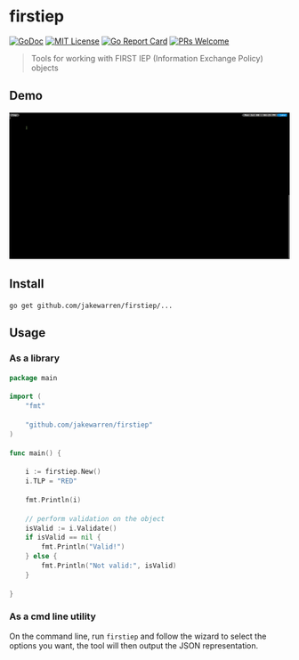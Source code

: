 # firstiep
[![GoDoc](https://img.shields.io/badge/godoc-reference-blue.svg)](https://godoc.org/github.com/jakewarren/firstiep)
[![MIT License](http://img.shields.io/badge/license-MIT-blue.svg?style=flat-square)](https://github.com/jakewarren/firstiep/blob/master/LICENSE)
[![Go Report Card](https://goreportcard.com/badge/github.com/jakewarren/firstiep)](https://goreportcard.com/report/github.com/jakewarren/firstiep)
[![PRs Welcome](https://img.shields.io/badge/PRs-welcome-brightgreen.svg?style=shields)](http://makeapullrequest.com)

> Tools for working with FIRST IEP (Information Exchange Policy) objects

## Demo
![](demo.gif)

## Install

```
go get github.com/jakewarren/firstiep/...
```

## Usage
### As a library

```go
package main

import (
	"fmt"

	"github.com/jakewarren/firstiep"
)

func main() {

	i := firstiep.New()
	i.TLP = "RED"

	fmt.Println(i)

	// perform validation on the object
	isValid := i.Validate()
	if isValid == nil {
		fmt.Println("Valid!")
	} else {
		fmt.Println("Not valid:", isValid)
	}

}
```

### As a cmd line utility

On the command line, run `firstiep` and follow the wizard to select the options you want, the tool will then output the JSON representation.
